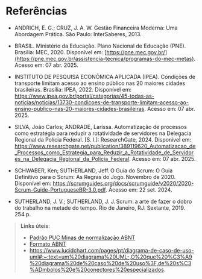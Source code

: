 # Referências


- ANDRICH, E. G.; CRUZ, J. A. W. Gestão Financeira Moderna: Uma Abordagem Prática. São Paulo: InterSaberes, 2013. 

- BRASIL. Ministério da Educação. Plano Nacional de Educação (PNE). Brasília: MEC, 2020. Disponível em: [https://pne.mec.gov.br/](https://pne.mec.gov.br/assistencia-tecnica/programas-do-mec-metas). Acesso em: 07 abr. 2025. 

- INSTITUTO DE PESQUISA ECONÔMICA APLICADA (IPEA). Condições de transporte limitam acesso ao ensino público nas 20 maiores cidades brasileiras. Brasília: IPEA, 2022. Disponível em: https://www.ipea.gov.br/portal/categorias/45-todas-as-noticias/noticias/13730-condicoes-de-transporte-limitam-acesso-ao-ensino-publico-nas-20-maiores-cidades-brasileiras. Acesso em: 07 abr. 2025. 

- SILVA, João Carlos; ANDRADE, Larissa. Automatização de processos como estratégia para reduzir a rotatividade de servidores na Delegacia Regional da Polícia Federal. [S. l.]: ResearchGate, 2024. Disponível em:  https://www.researchgate.net/publication/389119620_Automatizacao_de_Processos_como_Estrategia_para_Reduzir_a_Rotatividade_de_Servidores_na_Delegacia_Regional_da_Policia_Federal. Acesso em: 07 abr. 2025. 

- SCHWABER, Ken; SUTHERLAND, Jeff. O Guia do Scrum: O Guia Definitivo para o Scrum: As Regras do Jogo. Novembro de 2020. Disponível em: https://scrumguides.org/docs/scrumguide/v2020/2020-Scrum-Guide-PortugueseBR-3.0.pdf. Acesso em: 22 set. 2024. 

- SUTHERLAND, J. V.; SUTHERLAND, J. J. Scrum: a arte de fazer o dobro do trabalho na metade do tempo. Rio de Janeiro, RJ: Sextante, 2019. 254 p. 





> **Links úteis**:
> - [Padrão PUC Minas de normalização ABNT](http://portal.pucminas.br/biblioteca/documentos/GUIA-COMPLETO-ABNT-Elaborar-formatar-trabalho-cientificoNOVO.pdf)
> - [Formato ABNT](https://www.normastecnicas.com/abnt/)
> - https://www.lucidchart.com/pages/pt/diagrama-de-caso-de-uso-uml#:~:text=um%20diagrama%20UML-,O%20que%20%C3%A9%20diagrama%20de%20caso%20de%20uso%3F,de%20s%C3%ADmbolos%20e%20conectores%20especializados.
